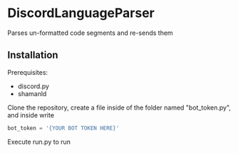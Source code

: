 # DiscordLanguageParser
Parses un-formatted code segments and re-sends them

## Installation
Prerequisites:
* discord.py
* shamanld

Clone the repository, create a file inside of the folder named "bot_token.py", and inside write 
```python
bot_token = '{YOUR BOT TOKEN HERE}'
```
Execute run.py to run
